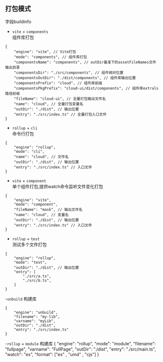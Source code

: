 ## 打包模式

字段buildinfo

-   `vite` + `components`  
组件库打包
```
{
    "engine": "vite", // Vite打包
    "mode": "components", // 组件库打包
    "componentsName": "components", // outDir基准下的assetFileNames文件输出目录
    "componentsDir": "./src/components", // 组件相对位置
    "componentsOutDir": "./dist/components", // 组件库输出位置
    "componentsPrefix": "cloud", // 组件库前缀
    "componentsPkgPrefix": "cloud-ui/dist/components", // 组件库extrals路径前缀
    "fileName": "cloud-ui", // 全量打包输出文件名
    "name": "cloud", // 全量打包变量名
    "outDir": "./dist", // 输出位置
    "entry": "./src/index.ts" // 全量打包入口文件
}
```

-   `rollup` + `cli`  
命令行打包

```
{
    "engine": "rollup",
    "mode": "cli",
    "name": "cloud", // 文件名
    "outDir": "./dist", // 输出位置
    "entry": "./src/index.ts" // 入口文件
}
```

-   `vite` + `component`  
单个组件打包,提供watch命令监听文件变化打包

```
{
    "engine": "vite",
    "mode": "component",
    "fileName": "mask", // 输出文件名
    "name": "cloud", // 变量名
    "outDir": "./dist", // 输出位置
    "entry": "./src/index.ts" // 入口文件
}
```

-   `rollup` + `test`  
测试多个文件打包

```
{
    "engine": "rollup",
    "mode": "test",
    "outDir": "./dist", // 输出位置
    "entry": [
        "./src/a.ts",
        "./src/b.ts",
    ]
}
```

-`unbuild` 
构建库

```
{
    "engine": "unbuild",
    "filename": "my-lib",
    "varname": "myLib",
    "outDir": "./dist",
    "entry": "./src/index.ts"
}
```

-`rollup` + `module`
构建库
{
    "engine": "rollup",
    "mode": "module",
    "filename": "fullpage",
    "varname": "FullPage",
    "outDir": "./dist",
    "entry": "./src/main.ts",
    "watch": "es",
    "format": ["es" , "umd" , "cjs"]
  }